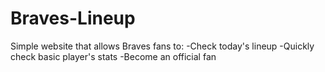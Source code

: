 # Braves-Lineup
Simple website that allows Braves fans to:
-Check today's lineup
-Quickly check basic player's stats
-Become an official fan
